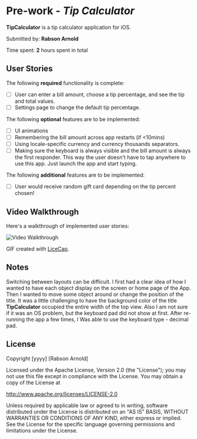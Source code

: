 # Pre-work - *Tip Calculator*

**TipCalculator** is a tip calculator application for iOS.

Submitted by: **Rabson Arnold**

Time spent: **2** hours spent in total

## User Stories

The following **required** functionality is complete:

* [ ] User can enter a bill amount, choose a tip percentage, and see the tip and total values.
* [ ] Settings page to change the default tip percentage.

The following **optional** features are to be implemented:
* [ ] UI animations
* [ ] Remembering the bill amount across app restarts (if <10mins)
* [ ] Using locale-specific currency and currency thousands separators.
* [ ] Making sure the keyboard is always visible and the bill amount is always the first responder. This way the user doesn't have to tap anywhere to use this app. Just launch the app and start typing.

The following **additional** features are to be implemented:

- [ ] User would receive random gift card depending on the tip percent chosen!

## Video Walkthrough 

Here's a walkthrough of implemented user stories:

<img src="http://i.imgur.com/qI2FwE3" title='Video Walkthrough' width='' alt='Video Walkthrough' />

GIF created with [LiceCap](http://www.cockos.com/licecap/).

## Notes

Switching between layouts can be difficult. I first had a clear idea
of how I wanted to have each object display on the screen or home page of the App.
Then I wanted to move some object around or change the position of the title.
It was a little challenging to have the background color of the title **TipCalculator**
occupied the entire width of the top view. Also I am not sure if it was an OS problem, but 
the keyboard pad did not show at first. After re-running the app a few times, I Was able to
use the keyboard type - decimal pad.

## License

Copyright [yyyy] [Rabson Arnold]

Licensed under the Apache License, Version 2.0 (the "License");
you may not use this file except in compliance with the License.
You may obtain a copy of the License at

http://www.apache.org/licenses/LICENSE-2.0

Unless required by applicable law or agreed to in writing, software
distributed under the License is distributed on an "AS IS" BASIS,
WITHOUT WARRANTIES OR CONDITIONS OF ANY KIND, either express or implied.
See the License for the specific language governing permissions and
limitations under the License.
